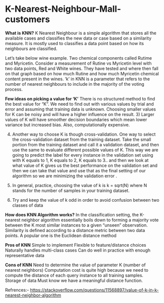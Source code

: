 # K-Nearest-Neighbour-Mall-customers

**What is KNN?**
K Nearest Neighbour is a simple algorithm that stores all the available cases and classifies the new data or case based on a similarity measure. It is mostly used to classifies a data point based on how its neighbours are classified.

Let’s take below wine example. Two chemical components called Rutime and Myricetin. Consider a measurement of Rutine vs Myricetin level with two data points, Red and White wines. They have tested and where then fall on that graph based on how much Rutine and how much Myricetin chemical content present in the wines.
‘k’ in KNN is a parameter that refers to the number of nearest neighbours to include in the majority of the voting process.

**Few ideas on picking a value for ‘K’**
There is no structured method to find the best value for “K”. We need to find out with various values by trial and error and assuming that training data is unknown.
Choosing smaller values for K can be noisy and will have a higher influence on the result.
3) Larger values of K will have smoother decision boundaries which mean lower variance but increased bias. Also, computationally expensive.

4) Another way to choose K is though cross-validation. One way to select the cross-validation dataset from the training dataset. Take the small portion from the training dataset and call it a validation dataset, and then use the same to evaluate different possible values of K. This way we are going to predict the label for every instance in the validation set using with K equals to 1, K equals to 2, K equals to 3.. and then we look at what value of K gives us the best performance on the validation set and then we can take that value and use that as the final setting of our algorithm so we are minimizing the validation error .

5) In general, practice, choosing the value of k is k = sqrt(N) where N stands for the number of samples in your training dataset.

6) Try and keep the value of k odd in order to avoid confusion between two classes of data

**How does KNN Algorithm works?**
In the classification setting, the K-nearest neighbor algorithm essentially boils down to forming a majority vote between the K most similar instances to a given “unseen” observation. Similarity is defined according to a distance metric between two data points. A popular one is the Euclidean distance method



**Pros of KNN**
Simple to implement
Flexible to feature/distance choices
Naturally handles multi-class cases
Can do well in practice with enough representative data

**Cons of KNN**
Need to determine the value of parameter K (number of nearest neighbors)
Computation cost is quite high because we need to compute the distance of each query instance to all training samples.
Storage of data
Must know we have a meaningful distance function.

Refrences:-
https://stackoverflow.com/questions/11568897/value-of-k-in-k-nearest-neighbor-algorithm
